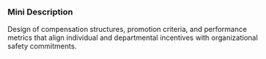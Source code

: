 ### Mini Description

Design of compensation structures, promotion criteria, and performance metrics that align individual and departmental incentives with organizational safety commitments.
